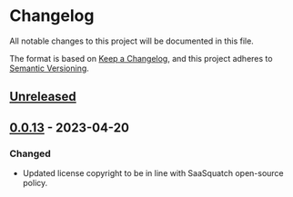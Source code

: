 # Changelog

All notable changes to this project will be documented in this file.

The format is based on [Keep a Changelog](https://keepachangelog.com/en/1.0.0/),
and this project adheres to [Semantic Versioning](https://semver.org/spec/v2.0.0.html).

## [Unreleased]

## [0.0.13] - 2023-04-20

### Changed
- Updated license copyright to be in line with SaaSquatch open-source policy.

[unreleased]: https://github.com/saasquatch/program-tools/compare/%40saasquatch/vanilla-components-assets%400.0.13...HEAD
[0.0.13]: https://github.com/saasquatch/program-tools/releases/tag/%40saasquatch/vanilla-components-assets%400.0.13
